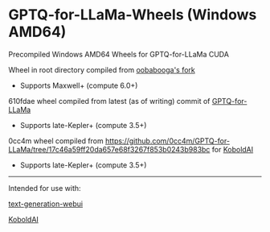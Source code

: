 # GPTQ-for-LLaMa-Wheels (Windows AMD64)
Precompiled Windows AMD64 Wheels for GPTQ-for-LLaMa CUDA

Wheel in root directory compiled from [oobabooga's fork](https://github.com/oobabooga/GPTQ-for-LLaMa)
- Supports Maxwell+ (compute 6.0+)

610fdae wheel compiled from latest (as of writing) commit of [GPTQ-for-LLaMa](https://github.com/qwopqwop200/GPTQ-for-LLaMa/tree/cuda)
- Supports late-Kepler+ (compute 3.5+)

0cc4m wheel compiled from https://github.com/0cc4m/GPTQ-for-LLaMa/tree/17c46a59ff20da657e68f3267f853b0243b983bc for [KoboldAI](https://github.com/0cc4m/KoboldAI/tree/latestgptq)
- Supports late-Kepler+ (compute 3.5+)

--------------------------
Intended for use with:

[text-generation-webui](https://github.com/oobabooga/text-generation-webui)

[KoboldAI](https://github.com/0cc4m/KoboldAI/tree/latestgptq)
